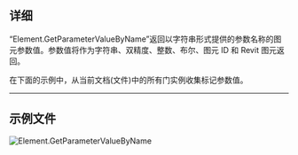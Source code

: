 ## 详细
“Element.GetParameterValueByName”返回以字符串形式提供的参数名称的图元参数值。参数值将作为字符串、双精度、整数、布尔、图元 ID 和 Revit 图元返回。

在下面的示例中，从当前文档(文件)中的所有门实例收集标记参数值。
___
## 示例文件

![Element.GetParameterValueByName](./Revit.Elements.Element.GetParameterValueByName_img.jpg)
